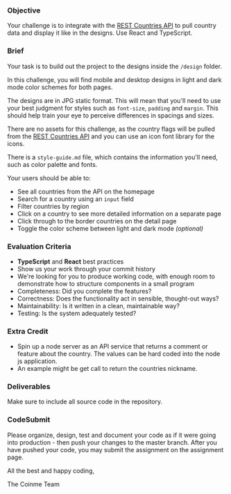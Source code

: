 ### Objective

Your challenge is to integrate with the [REST Countries API](https://restcountries.com/#api-endpoints-v2-all) to pull country data and display it like in the designs. Use React and TypeScript.

### Brief

Your task is to build out the project to the designs inside the `/design` folder.

In this challenge, you will find mobile and desktop designs in light and dark mode color schemes for both pages.

The designs are in JPG static format. This will mean that you'll need to use your best judgment for styles such as `font-size`, `padding` and `margin`. This should help train your eye to perceive differences in spacings and sizes.

There are no assets for this challenge, as the country flags will be pulled from the [REST Countries API](https://restcountries.eu) and you can use an icon font library for the icons.

There is a `style-guide.md` file, which contains the information you'll need, such as color palette and fonts.

Your users should be able to:

-   See all countries from the API on the homepage
-   Search for a country using an `input` field
-   Filter countries by region
-   Click on a country to see more detailed information on a separate page
-   Click through to the border countries on the detail page
-   Toggle the color scheme between light and dark mode _(optional)_

### Evaluation Criteria

-   **TypeScript** and **React** best practices
-   Show us your work through your commit history
-   We're looking for you to produce working code, with enough room to demonstrate how to structure components in a small program
-   Completeness: Did you complete the features?
-   Correctness: Does the functionality act in sensible, thought-out ways?
-   Maintainability: Is it written in a clean, maintainable way?
-   Testing: Is the system adequately tested?

### Extra Credit
-   Spin up a node server as an API service that returns a comment or feature about the country.  The values can be hard coded into the node js application.
-   An example might be get call to return the countries nickname.

### Deliverables

Make sure to include all source code in the repository. 

### CodeSubmit

Please organize, design, test and document your code as if it were going into production - then push your changes to the master branch. After you have pushed your code, you may submit the assignment on the assignment page.

All the best and happy coding,

The Coinme Team
